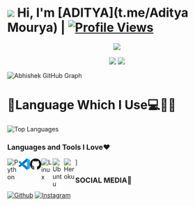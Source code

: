 # <img src="https://raw.githubusercontent.com/MartinHeinz/MartinHeinz/master/wave.gif" width="30px"> Hi, I'm [ADITYA](t.me/Aditya Mourya) | [![Profile Views](https://gpvc.arturio.dev/Abh1sh3k-Officia)](https://github.com/Abh1sh3k-Official)

<p align="center">
  <a href="https://github.com/Abh1sh3k-Official"><img src="https://sharasolutions.com/wp-content/uploads/2019/01/programming.gif"></a>
    </p>
<p align="center">
    <img
        width="49%"
        src="https://github-readme-stats.vercel.app/api?username=Abh1sh3k-Official&count_private=true&include_all_commits=true&show_icons=true&theme=synthwave&custom_title=GitHub+Stats"
    />
    <img
        width="49%"
        src="https://github-readme-streak-stats.herokuapp.com?user=Abh1sh3k-Official&theme=synthwave"
    />
</p>

![Abhishek GitHub Graph](https://activity-graph.herokuapp.com/graph?username=Abh1sh3k-Official&custom_title=My%20Graph&bg_color=241731&line=f20f80&color=f52f91&point=fdf5ea&hide_border=true&area=false&area_color=fdf5ea)


<h3>
    
  
  # 🍫Language Which I Use💻👨‍💻

 

  ![Top Languages](https://github-readme-stats.vercel.app/api/top-langs/?username=aditya-mourya07&custom_title=Languages%20I%20Use&theme=tokyonight&hide_border=true)

  
  
 ### Languages and Tools I Love❤️
[<img align="left" alt="Python" width="26px" src="https://upload.wikimedia.org/wikipedia/commons/thumb/c/c3/Python-logo-notext.svg/600px-Python-logo-notext.svg.png" />](https://python.org/)
[<img align="left" alt="Visual Studio Code" width="26px" src="https://raw.githubusercontent.com/github/explore/80688e429a7d4ef2fca1e82350fe8e3517d3494d/topics/visual-studio-code/visual-studio-code.png" />](https://code.visualstudio.com/)
[<img align="left" alt="GitHub" width="26px" src="https://raw.githubusercontent.com/github/explore/78df643247d429f6cc873026c0622819ad797942/topics/github/github.png" />](https://git-scm.com/)
[<img align="left" alt="Linux" width="26px" src="https://www.freepnglogos.com/uploads/linux-png/difference-between-linux-and-window-operating-system-3.png" />](https://www.linux.org/)
[<img align="left" alt="Ubuntu" width="26px" src="https://assets.ubuntu.com/v1/29985a98-ubuntu-logo32.png" />](https://www.ubuntu.com)
[<img align="left" alt="Heroku" width="26px" src="https://www.nicepng.com/png/full/223-2233246_heroku-logo-salesforce-heroku.png" />](https://heroku.com/)]
  

  
  
  ### SOCIAL MEDIA🥀
 [![Github](https://img.shields.io/badge/github-171717.svg?style=for-the-badge&logo=github)](https://github.com/adityamourya07) [![Instagram](https://img.shields.io/badge/instagram-pink?style=for-the-badge&logo=instagram)](https://instagram.me/pg_aditya07) 
